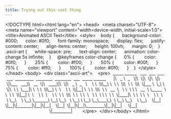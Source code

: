 ```yaml
---
title: Trying out this cool thing
---
```


\<!DOCTYPE html>\<html lang="en">
\<head>  \<meta charset="UTF-8">  \<meta name="viewport" content="width=device-width, initial-scale=1.0">  \<title>Animated ASCII Text\</title>  \<style>    body {      background-color: #000;      color: #0f0;      font-family: monospace;      display: flex;      justify-content: center;      align-items: center;      height: 100vh;      margin: 0;    }
    .ascii-art {      white-space: pre;      text-align: center;      animation: color-change 5s infinite;    }
    @keyframes color-change {      0% {        color: #0f0;      }
      25% {        color: #f00;      }
      50% {        color: #00f;      }
      75% {        color: #ff0;      }
      100% {        color: #0f0;      }    }  \</style>\</head>
\<body>  \<div class="ascii-art">    \<pre>
 \_\_\_\_\_ \_\_\_\_\_\_   \_\_\_  \_\_\_  \_\_\_  \_\_\_  \_\_\_\_\_\_\_\_\_  \_\_\_\_\_\_\_\_  \_\_\_\_\_\_\_\_  \_\_\_  \_\_\_\_\_ \_\_\_\_\_\_      |\   \_ \  \_   \\|\  \\|\  \\|\  \\|\  \\|\\\_\_\_   \_\_\_\\\   \_\_  \\|\   \_\_\_\_\\|\  \\|\   \_ \  \_   \    \ \  \\\\\\\_\_\ \  \ \  \\\\\  \ \  \\\\\  \\|\_\_\_ \  \\\_\ \  \\|\  \ \  \\\_\_\_|\ \  \ \  \\\\\\\_\_\ \  \    \ \  \\\\|\_\_| \  \ \  \\\\\  \ \   \_\_  \   \ \  \ \ \   \_\_  \ \\\_\_\_\_\_  \ \  \ \  \\\\|\_\_| \  \    \ \  \    \ \  \ \  \\\\\  \ \  \ \  \   \ \  \ \ \  \ \  \\|\_\_\_\_|\  \ \  \ \  \    \ \  \    \ \\\_\_\    \ \\\_\_\ \\\_\_\_\_\_\_\_\ \\\_\_\ \\\_\_\   \ \\\_\_\ \ \\\_\_\ \\\_\_\\\_\_\_\_\\\_\  \ \\\_\_\ \\\_\_\    \ \\\_\_\    \\|\_\_|     \\|\_\_|\\|\_\_\_\_\_\_\_|\\|\_\_|\\|\_\_|    \\|\_\_|  \\|\_\_|\\|\_\_|\\\_\_\_\_\_\_\_\_\_\\|\_\_|\\|\_\_|     \\|\_\_|                                                           \\|\_\_\_\_\_\_\_\_\_|        \</pre>  \</div>\</body>
\</html>
